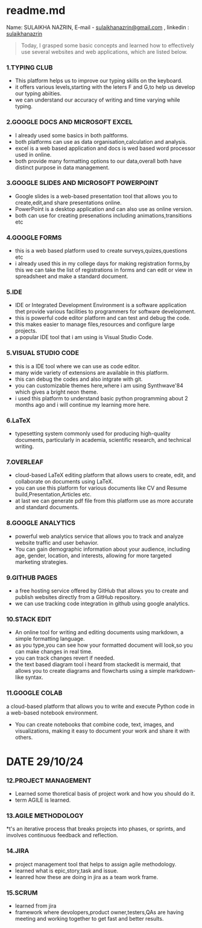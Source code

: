 # readme.md
Name: SULAIKHA NAZRIN, E-mail - sulaikhanazrin@gmail.com , linkedin : [sulaikhanazrin](www.linkedin.com/in/sulaikha-nazrin)
> Today, I grasped some basic concepts and learned how to effectively use several websites and web applications, which are listed below.
### 1.TYPING CLUB
* This platform helps us to improve our typing skills on the keyboard.
* it offers various levels,starting with the leters F and G,to help us develop our typing abiities.
* we can understand our accuracy of writing and time varying while typing.
### 2.GOOGLE DOCS AND MICROSOFT EXCEL
* I already used some basics in both paltforms.
* both platforms can use as data organisation,calculation and analysis.
* excel is a web based application and docs is wed based word processor used in online.
* both provide many formatting options to our data,overall both have distinct purpose in data management.
### 3.GOOGLE SLIDES AND MICROSOFT POWERPOINT
* Google slides is a web-based presentation tool that allows you to create,edit,and share presentations online.
* PowerPoint is a desktop application and can also use as online version.
* both can use for creating presenations including animations,transitions etc
### 4.GOOGLE FORMS
* this is a web based platform used to create surveys,quizes,questions etc
* i already used this in my college days for making registration forms,by this we can take the list of registrations in forms and can edit or view in spreadsheet and make a standard document.
### 5.IDE
* IDE or Integrated Development Environment is a software application thet provide various facilities to programmers for software development.
* this is powerful code editor platform and can test and debug the code.
* this makes easier to manage files,resources and configure large projects.
* a popular IDE tool that i am using is Visual Studio Code.
### 5.VISUAL STUDIO CODE
* this is a IDE tool where we can use as code editor.
* many wide variety of extensions are available in this platform.
* this can debug the codes and also intgrate with git.
* you can customizable themes here,where i am using Synthwave'84 which gives a bright neon theme.
* i used this platform to understand basic python programming about 2 months ago and i will continue my learning more here.
### 6.LaTeX
* typesetting system commonly used for producing high-quality documents, particularly in academia, scientific research, and technical writing.
### 7.OVERLEAF
* cloud-based LaTeX editing platform that allows users to create, edit, and collaborate on documents using LaTeX.
* you can use this platform for various documents like CV and Resume build,Presentation,Articles etc.
* at last we can generate pdf file from this platform use as more accurate and standard documents.
### 8.GOOGLE ANALYTICS
* powerful web analytics service that allows you to track and analyze website traffic and user behavior.
* You can gain demographic information about your audience, including age, gender, location, and interests, allowing for more targeted marketing strategies.
### 9.GITHUB PAGES
* a free hosting service offered by GitHub that allows you to create and publish websites directly from a GitHub repository.
* we can use tracking code integration in github using google analytics.
### 10.STACK EDIT
* An online tool for writing and editing documents using markdown, a simple formatting language.
* as you type,you can see how your formatted document will look,so you can make changes in real time.
* you can track changes revert if needed.
* the text based diagram tool i heard from stackedit is mermaid, that allows you to create diagrams and flowcharts using a simple markdown-like syntax.
### 11.GOOGLE COLAB
a cloud-based platform that allows you to write and execute Python code in a web-based notebook environment.
* You can create notebooks that combine code, text, images, and visualizations, making it easy to document your work and share it with others.
# DATE 29/10/24 
### 12.PROJECT MANAGEMENT
* Learned some thoretical basis of project work and how you should do it.
* term AGILE is learned.
### 13.AGILE METHODOLOGY
*t's an iterative process that breaks projects into phases, or sprints, and involves continuous feedback and reflection.
### 14.JIRA
* project management tool that helps to assign agile methodology.
* learned what is epic,story,task and issue.
* leanred how these are doing in jira as a team work frame.
### 15.SCRUM
* learned from jira
* framework where devolopers,product owner,testers,QAs are having meeting and working together to get fast and better results.



